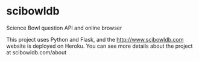 # scibowldb
Science Bowl question API and online browser

This project uses Python and Flask, and the http://www.scibowldb.com website is deployed on Heroku. You can see more details about the project at scibowldb.com/about
